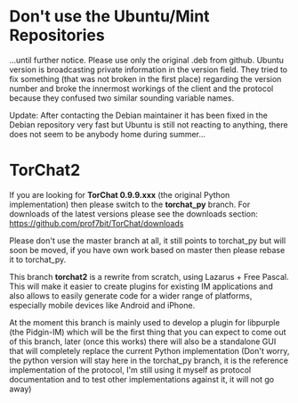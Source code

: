 Don't use the Ubuntu/Mint Repositories
======================================
...until further notice.  Please use only the original .deb 
from github. Ubuntu version is broadcasting private information
in the version field. They tried to fix something (that was
not broken in the first place) regarding the version number
and broke the innermost workings of the client and the protocol 
because they confused two similar sounding variable names.

Update: After contacting the Debian maintainer it has been
fixed in the Debian repository very fast but Ubuntu is still
not reacting to anything, there does not seem to be anybody 
home during summer...


TorChat2
========
If you are looking for **TorChat 0.9.9.xxx** (the original Python
implementation) then please switch to the **torchat_py** branch.
For downloads of the latest versions please see the downloads
section: https://github.com/prof7bit/TorChat/downloads

Please don't use the master branch at all, it still points to 
torchat_py but will soon be moved, if you have own work based on 
master then please rebase it to torchat_py.

This branch **torchat2** is a rewrite from scratch, using Lazarus +
Free Pascal. This will make it easier to create plugins for 
existing IM applications and also allows to easily generate code 
for a wider range of platforms, especially mobile devices 
like Android and iPhone.

At the moment this branch is mainly used to develop a plugin
for libpurple (the Pidgin-IM) which will be the first thing
that you can expect to come out of this branch, later (once
this works) there will also be a standalone GUI that will 
completely replace the current Python implementation (Don't 
worry, the python version will stay here in the torchat_py
branch, it is the reference implementation of the protocol, 
I'm still using it myself as protocol documentation and to 
test other implementations against it, it will not go away)
